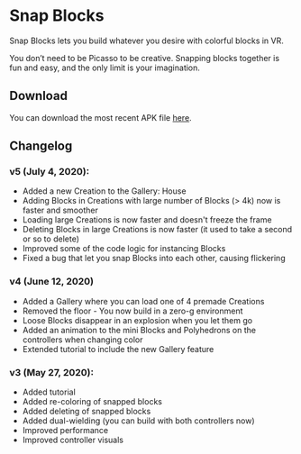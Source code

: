 # Snap Blocks

Snap Blocks lets you build whatever you desire with colorful blocks in VR.

You don’t need to be Picasso to be creative. Snapping blocks together is fun and easy, and the only limit is your imagination.

## Download
You can download the most recent APK file [here](https://kosmosschool.itch.io/snap-blocks).

## Changelog


### v5 (July 4, 2020):
- Added a new Creation to the Gallery: House
- Adding Blocks in Creations with large number of Blocks (> 4k) now is faster and smoother
- Loading large Creations is now faster and doesn't freeze the frame
- Deleting Blocks in large Creations is now faster (it used to take a second or so to delete)
- Improved some of the code logic for instancing Blocks
- Fixed a bug that let you snap Blocks into each other, causing flickering


### v4 (June 12, 2020)
- Added a Gallery where you can load one of 4 premade Creations
- Removed the floor - You now build in a zero-g environment
- Loose Blocks disappear in an explosion when you let them go
- Added an animation to the mini Blocks and Polyhedrons on the controllers when changing color
- Extended tutorial to include the new Gallery feature


### v3 (May 27, 2020):
- Added tutorial
- Added re-coloring of snapped blocks
- Added deleting of snapped blocks
- Added dual-wielding (you can build with both controllers now)
- Improved performance
- Improved controller visuals